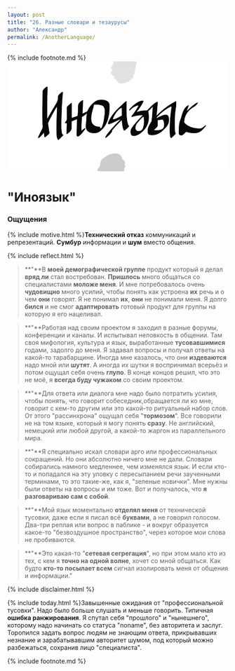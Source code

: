 ```yaml
---
layout: post
title: "26. Разные словари и тезаурусы"
author: "Александр"
permalink: /AnotherLanguage/
---
```

{% include footnote.md %}
<a href="/_cards/">!["Я-Они говорим на разных языках"](/_img/26.svg)</a>
# "Иноязык"

### Ощущения
{% include motive.html %}**Технический отказ** коммуникаций и репрезентаций. **Сумбур** информации и **шум** вместо общения.

{% include reflect.html %}
>**"**В **моей демографической группе** продукт который я делал **вряд ли** стал востребован. **Пришлось** много общаться со специалистами **моложе меня**. И мне потребовалось очень **чудовищно** много усилий, чтобы понять как устроена **их** речь и о чем **они** говорят. Я не понимал **их**, **они** не понимали меня. Я долго **бился** и не смог **адаптировать** готовый продукт для группы на которую я его нацеливал. 

>**"**Работая над своим проектом я заходил в разные форумы, конференции и каналы. И испытывал неловкость в общении. Там своя мифология, культура и язык, выработанные **тусовавшимися** годами, задолго до меня. Я задавал вопросы и получал ответы на какой-то тарабарщине. Иногда мне казалось, что они **издеваются** надо мной или **шутят**. А иногда их шутки я воспринимал всерьёз и потом ощущал себя очень **глупо**. В конце концов решил, что это не моё, я **всегда буду чужаком** со своим проектом. 

>**"**Для ответа или диалога мне надо было потратить усилия, чтобы понять, что говорит собеседник,обращается ли ко мне, говорит с кем-то другим или это какой-то ритуальный набор слов.  От этого "рассинхрона" ощущал себя "**тормозом**". Все говорили не на том языке, который я могу понять **сразу**. Не английский, немецкий или любой другой, а какой-то жаргон из параллельного мира. 

>**"**Я специально искал словари арго или профессиональных сокращений. Но они абсолютно ничего мне не дали. Словари собирались намного медленнее, чем изменялся язык. И если кто-то и попадался на эту уловку с пересыпанием речи заученными терминами, то это такие-же, как я, "зеленые новички". Мне нужны были ответы на вопросы и им тоже. Вот и получалось, что **я разговариваю сам с собой**. 

>**"**Мой язык моментально **отделял меня** от технической тусовки, даже если я писал всё **буквами**, а не говорил голосом. Два-три реплая или вопрос в паблике - и вокруг образуется какое-то "безвоздушное пространство", через которое мои слова не пробиваются. 

>**"**Это какая-то "**сетевая сегрегация**", но при этом мало кто из тех, с кем я **точно на одной волне**, хочет со мной общаться. Как будто **кто-то посылает всем** сигнал изолировать меня от общения и информации."

{% include disclaimer.html %}

{% include today.html %}Завышенные ожидания от "профессиональной тусовки". Надо было больше слушать и меньше говорить. Типичная **ошибка ранжирования**. Я спутал себя "прошлого" и "нынешнего", которому  надо начинать со статуса "noname", без авторитета и заслуг. Торопился задать вопрос людям не знающим ответа, прикрывавших незнание и зарабатывавшим авторитет шумом, под который можно разбежаться, сохранив лицо "специалиста". 

{% include footnote.md %}
